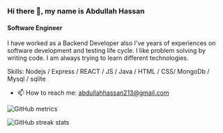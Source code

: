 ### Hi there 👋, my name is Abdullah Hassan
#### Software Engineer
I have worked as a  Backend Developer also I've years of experiences on software development and testing life cycle. I like problem solving by writing code. I am always trying to learn different technologies.

Skills: Nodejs / Express / REACT / JS / Java / HTML / CSS/ MongoDb / Mysql / sqlite 
 
- 📫 How to reach me: abdullahhassan213@gmail.com 

  
  

![GitHub metrics](https://metrics.lecoq.io/abdullahhassan5)  

![GitHub streak stats](https://github-readme-streak-stats.herokuapp.com/?user=abdullahhassan5)  

